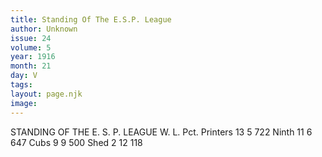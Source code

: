 ```yaml
---
title: Standing Of The E.S.P. League
author: Unknown
issue: 24
volume: 5
year: 1916
month: 21
day: V
tags:
layout: page.njk
image:
---
```

STANDING OF THE E. S. P. LEAGUE   				W. L. Pct.   Printers			13 5  722   Ninth			11 6  647   Cubs				 9  9  500   Shed				 2 12 118   

